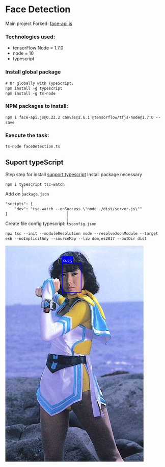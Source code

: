 # Face Detection

Main project Forked: [face-api.js](https://github.com/justadudewhohacks/face-api.js)

### Technologies used:

 * tensorFlow Node = 1.7.0
 * node = 10
 * typescript

### Install global package 

	# Or globally with TypeScript.
	npm install -g typescript
	npm install -g ts-node

### NPM packages to install:
	
	npm i face-api.js@0.22.2 canvas@2.6.1 @tensorflow/tfjs-node@1.7.0 --save

### Execute the task:

	ts-node faceDetection.ts



## Suport typeScript

Step step for install [support typescript](https://itnext.io/production-ready-node-js-rest-apis-setup-using-typescript-postgresql-and-redis-a9525871407)
Install package necessary

	npm i typescript tsc-watch

Add on ̀̀̀̀̀̀̀`package.json`

	"scripts": {
		"dev": "tsc-watch --onSuccess \"node ./dist/server.js\""
	}

Create file config typescript: ̀̀̀̀̀̀̀̀̀̀̀̀`tsconfig.json`

	npx tsc --init --moduleResolution node --resolveJsonModule --target es6 --noImplicitAny --sourceMap --lib dom,es2017 --outDir dist



![face detection flashman yellow](./README/faceDetection.jpg)